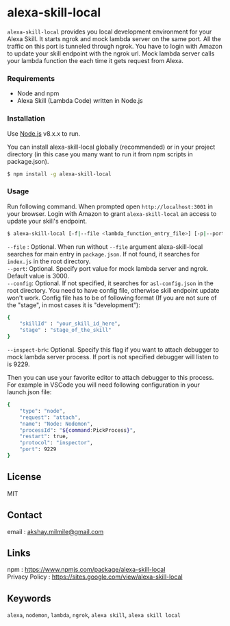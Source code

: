 # alexa-skill-local
`alexa-skill-local` provides you local development environment for your Alexa Skill. It starts ngrok and mock lambda server on the same port. All the traffic on this port is tunneled through ngrok. You have to login with Amazon to update your skill endpoint with the ngrok url. Mock lambda server calls your lambda function the each time it gets request from Alexa.

### Requirements
 - Node and npm
 - Alexa Skill (Lambda Code) written in Node.js

### Installation

Use [Node.js](https://nodejs.org/) v8.x.x to run.

You can install alexa-skill-local globally (recommended) or in your project directory (in this case you many want to run it from npm scripts in package.json).

```sh
$ npm install -g alexa-skill-local
```

### Usage

Run following command. When prompted open `http://localhost:3001` in your browser. Login with Amazon to grant `alexa-skill-local` an access to update your skill's endpoint.

```sh
$ alexa-skill-local [-f|--file <lambda_function_entry_file>] [-p|--port <server_and_ngrok_port>] [-c|--config <json_config_file>] [--inspect-brk <port>]
```
`--file` : Optional. When run without `--file` argument alexa-skill-local searches for main entry in `package.json`. If not found, it searches for `index.js` in the root directory.  
`--port`: Optional. Specify port value for mock lambda server and ngrok. Default value is 3000.  
`--config`: Optional. If not specified, it searches for `asl-config.json` in the root directory. You need to have config file, otherwise skill endpoint update won't work. Config file has to be of following format (If you are not sure of the "stage", in most cases it is "development"):  
```sh
{
    "skillId" : "your_skill_id_here",
    "stage" : "stage_of_the_skill"
}
```  
`--inspect-brk`: Optional. Specify this flag if you want to attach debugger to mock lambda server process. If port is not specified debugger will listen to is 9229.  

Then you can use your favorite editor to attach debugger to this process.  
For example in VSCode you will need following configuration in your launch.json file:  
```sh
{
    "type": "node",
    "request": "attach",
    "name": "Node: Nodemon",
    "processId": "${command:PickProcess}",
    "restart": true,
    "protocol": "inspector",
    "port": 9229
}
```  

License
----

MIT

Contact
----
email : akshay.milmile@gmail.com

Links
----
npm : https://www.npmjs.com/package/alexa-skill-local  
Privacy Policy : https://sites.google.com/view/alexa-skill-local

Keywords
----
`alexa`, `nodemon`, `lambda`, `ngrok`, `alexa skill`, `alexa skill local`
